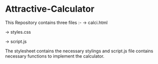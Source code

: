 # Attractive-Calculator
This Repository contains three files :-
  -> calci.html
  
  -> styles.css
  
  -> script.js

 The stylesheet contains the necessary stylings and script.js file contains necessary functions to implement the calculator.
